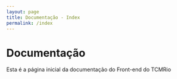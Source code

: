 ```yaml
---
layout: page
title: Documentação - Index
permalink: /index
---
```


# Documentação
Esta é a página inicial da documentação do Front-end do TCMRio
